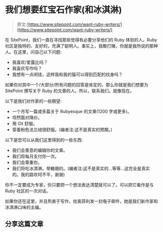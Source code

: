 # 我们想要红宝石作家(和冰淇淋)

> 原文:[https://www.sitepoint.com/want-ruby-writers/](https://www.sitepoint.com/want-ruby-writers/)

在 SitePoint，我们一直在寻找那些觉得有必要分享他们的 Ruby 体验的人。Ruby 社区是独特的、友好的，充满了聪明人。事实上，我敢打赌，你就是我所说的那种人。在这里，问自己以下问题:

*   我喜欢/爱露比吗？
*   我喜欢写作吗？
*   我想有一点闲钱，这样我和我的猫可以得到匹配的纹身吗？

如果你对其中一个/大部分/所有问题的回答是肯定的，那么你就是我们想要为 SitePoint 撰写关于 Ruby 的文章的人。所以，联系我们。就像现在。

以下是我们对作家的一些期望:

*   一个月写一篇或多篇关于 Rubyesque 的文章(1200 字或更多)。
*   坦然面对降价。
*   用 Git 舒服。
*   穿着粉色法兰绒很舒服。(编者注:这不是真实的预期。)

以下是您可以从我们这里得到的一些东西:

*   我们会善意的编辑你的文章。
*   我们将每月支付你一次。
*   我们会尊重你。
*   我们将吃冰淇淋。带糖屑的。(编者注:这不是真实的…等等…这完全是真实的。我的路坎坷不平，谢谢)

你不一定要成为专家，你只要把一个想法表达清楚就可以了。可以把它看作是与 Ruby 社区的一次对话。

如果你还在这里，并且热衷于写作，给奥菲利发一封电子邮件，她是我们新作家和冰淇淋口味的主编。

## 分享这篇文章
